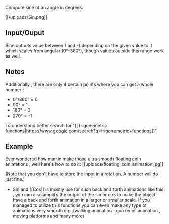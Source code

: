 Compute sine of an angle in degrees.

[[/uploads/Sin.png]]
## Input/Ouput

Sine outputs value between 1 and -1 depending on the given value to it which scales from angular (0°–360°), though values outside this range work as well.

## Notes

Additionally , there are only 4 certain points where you can get a whole number :
- 0°/360° = 0
- 90° = 1
- 180° = 0
- 270° = -1

To understand better search for "[[Trigonemetric functions|https://www.google.com/search?q=trigonemetric+functions]]"

## Example 
Ever wondered how martin make those ultra smooth floating coin animations , well here's how to do it:
[[uploads/floating_coin_animation.jpg]]

(Note that you don't have to store the input in a rotation. A number will do just fine.)
- Sin and [[Cos]] is mostly use for such back and forth animations like this , you can also amplify the output of the sin or cos to make the object have a back and forth animation in a larger or smaller scale. If you managed to utilize this functions you can even make any type of animations very smooth e.g. (walking animation , gun recoil animation , moving platforms and many more)
